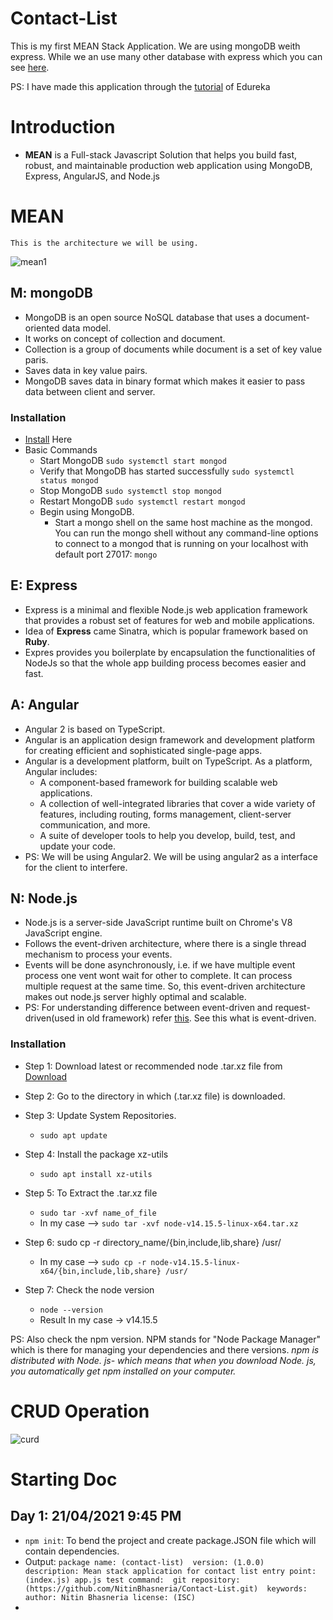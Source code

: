 # Contact-List
This is my first MEAN Stack Application.
We are using mongoDB weith express. While we an use many other database with express which you can see [here](http://expressjs.com/en/guide/database-integration.html).

PS: I have made this application through the [tutorial](https://www.youtube.com/watch?v=wtIvu085uU0&t=22s) of Edureka


# Introduction
  - **MEAN** is a Full-stack Javascript Solution that helps you build fast, robust, and maintainable production web application using MongoDB, Express, AngularJS, and Node.js 

# MEAN 
    This is the architecture we will be using.

   ![mean1](https://user-images.githubusercontent.com/44112080/115566415-da5b0a80-a2d7-11eb-800d-d81888a4de66.png)

## M: mongoDB
  - MongoDB is an open source NoSQL database that uses a document-oriented data model.
  - It works on concept of collection and document.
  - Collection is a group of documents while document is a set of key value paris.
  - Saves data in key value pairs.
  - MongoDB saves data in binary format which makes it easier to pass data between client and server.

  ### Installation
  - [Install](https://docs.mongodb.com/manual/tutorial/install-mongodb-on-ubuntu/) Here
  - Basic Commands
    - Start MongoDB  `sudo systemctl start mongod`
    - Verify that MongoDB has started successfully  `sudo systemctl status mongod`
    - Stop MongoDB  `sudo systemctl stop mongod`
    - Restart MongoDB  `sudo systemctl restart mongod`
    - Begin using MongoDB.
       - Start a mongo shell on the same host machine as the mongod. You can run the mongo shell without any command-line options to connect to a mongod that is           running on your localhost with default port 27017:
        `mongo`  

## E: Express
  - Express is a minimal and flexible Node.js web application framework that provides a robust set of features for web and mobile applications.
  - Idea of **Express** came Sinatra, which is popular framework based on **Ruby**. 
  - Expres provides you boilerplate by encapsulation the functionalities of NodeJs so that the whole app building process becomes easier and fast.

## A: Angular
  - Angular 2 is based on TypeScript.
  - Angular is an application design framework and development platform for creating efficient and sophisticated single-page apps.
  - Angular is a development platform, built on TypeScript. As a platform, Angular includes:
    - A component-based framework for building scalable web applications.
    - A collection of well-integrated libraries that cover a wide variety of features, including routing, forms management, client-server communication, and more.
    - A suite of developer tools to help you develop, build, test, and update your code.
  - PS: We will be using Angular2. We will be using angular2 as a interface for the client to interfere.

## N: Node.js
  - Node.js is a server-side JavaScript runtime built on Chrome's V8 JavaScript engine.
  - Follows the event-driven architecture, where there is a single thread mechanism to process your events.
  - Events will be done asynchronously, i.e. if we have multiple event process one vent wont wait for other to complete. It can process multiple request at the same time. So, this event-driven architecture makes out node.js server highly optimal and scalable. 
  - PS: For understanding difference between event-driven and request-driven(used in old framework) refer [this](https://www.techtalksbyanvita.com/post/event-driven-vs-request-driven-rest-architecture). See this what is event-driven.

  ### Installation
  - Step 1: Download latest or recommended node .tar.xz file from [Download](https://nodejs.org/en/download/)   
  
  - Step 2: Go to the directory in which (.tar.xz file) is downloaded.
  
  - Step 3: Update System Repositories.
    - `sudo apt update`
  
  - Step 4: Install the package xz-utils
    - `sudo apt install xz-utils`

  - Step 5: To Extract the .tar.xz file
    - `sudo tar -xvf name_of_file`
    - In my case --> `sudo tar -xvf node-v14.15.5-linux-x64.tar.xz`

  - Step 6: sudo cp -r directory_name/{bin,include,lib,share} /usr/
    - In my case --> `sudo cp -r node-v14.15.5-linux-x64/{bin,include,lib,share} /usr/`

  - Step 7: Check the node version
    - `node --version`
    - Result In my case -> v14.15.5

PS: Also check the npm version. NPM stands for "Node Package Manager" which is there for managing your dependencies and there versions.
*npm is distributed with Node. js- which means that when you download Node. js, you automatically get npm installed on your computer.*

# CRUD Operation
![curd](https://user-images.githubusercontent.com/44112080/115576720-658cce00-a2e1-11eb-88c0-26878f3f054a.png)

# Starting Doc   

## Day 1: 21/04/2021  9:45 PM
  - `npm init`: To bend the project and create package.JSON file which will contain dependencies.
  - Output: `package name: (contact-list) 
    version: (1.0.0) 
    description: Mean stack application for contact list
    entry point: (index.js) app.js
    test command: 
    git repository: (https://github.com/NitinBhasneria/Contact-List.git) 
    keywords: 
    author: Nitin Bhasneria
    license: (ISC)`
  - 
